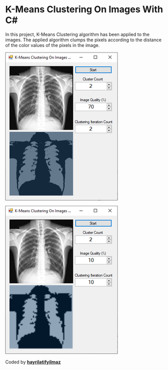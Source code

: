 # K-Means Clustering On Images With C#

In this project, K-Means Clustering algorithm has been applied to the images. The applied algorithm clumps the pixels according to the distance of the color values of the pixels in the image.

![1](screenshots/2.PNG)

![2](screenshots/Capture.PNG)

Coded by **[hayrilatifyilmaz](https://github.com/hayrilatifyilmaz)**
